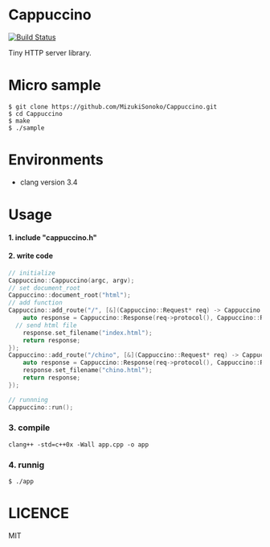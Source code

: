 # Cappuccino
[![Build Status](https://travis-ci.org/MizukiSonoko/Cappuccino.svg?branch=master)](https://travis-ci.org/MizukiSonoko/Cappuccino)

Tiny HTTP server library.

# Micro sample
```shell
$ git clone https://github.com/MizukiSonoko/Cappuccino.git
$ cd Cappuccino
$ make
$ ./sample
```

# Environments

- clang version 3.4

# Usage

#### 1. include "cappuccino.h"
#### 2. write code
```cpp
// initialize
Cappuccino::Cappuccino(argc, argv);
// set document_root
Cappuccino::document_root("html");
// add function
Cappuccino::add_route("/", [&](Cappuccino::Request* req) -> Cappuccino::Response{
	auto response = Cappuccino::Response(req->protocol(), Cappuccino::Response::FILE);
  // send html file
	response.set_filename("index.html");
	return response;
});
Cappuccino::add_route("/chino", [&](Cappuccino::Request* req) -> Cappuccino::Response{
	auto response = Cappuccino::Response(req->protocol(), Cappuccino::Response::FILE);
	response.set_filename("chino.html");
	return response;
});

// runnning
Cappuccino::run();
```
### 3. compile
```shell
clang++ -std=c++0x -Wall app.cpp -o app
```
### 4. runnig
```shell
$ ./app
```

# LICENCE
MIT

